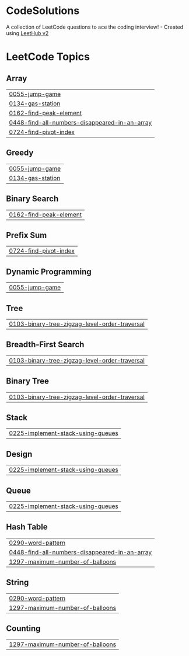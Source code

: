 # CodeSolutions
A collection of LeetCode questions to ace the coding interview! - Created using [LeetHub v2](https://github.com/arunbhardwaj/LeetHub-2.0)

<!---LeetCode Topics Start-->
# LeetCode Topics
## Array
|  |
| ------- |
| [0055-jump-game](https://github.com/baba10clock/CodeSolutions/tree/master/0055-jump-game) |
| [0134-gas-station](https://github.com/baba10clock/CodeSolutions/tree/master/0134-gas-station) |
| [0162-find-peak-element](https://github.com/baba10clock/CodeSolutions/tree/master/0162-find-peak-element) |
| [0448-find-all-numbers-disappeared-in-an-array](https://github.com/baba10clock/CodeSolutions/tree/master/0448-find-all-numbers-disappeared-in-an-array) |
| [0724-find-pivot-index](https://github.com/baba10clock/CodeSolutions/tree/master/0724-find-pivot-index) |
## Greedy
|  |
| ------- |
| [0055-jump-game](https://github.com/baba10clock/CodeSolutions/tree/master/0055-jump-game) |
| [0134-gas-station](https://github.com/baba10clock/CodeSolutions/tree/master/0134-gas-station) |
## Binary Search
|  |
| ------- |
| [0162-find-peak-element](https://github.com/baba10clock/CodeSolutions/tree/master/0162-find-peak-element) |
## Prefix Sum
|  |
| ------- |
| [0724-find-pivot-index](https://github.com/baba10clock/CodeSolutions/tree/master/0724-find-pivot-index) |
## Dynamic Programming
|  |
| ------- |
| [0055-jump-game](https://github.com/baba10clock/CodeSolutions/tree/master/0055-jump-game) |
## Tree
|  |
| ------- |
| [0103-binary-tree-zigzag-level-order-traversal](https://github.com/baba10clock/CodeSolutions/tree/master/0103-binary-tree-zigzag-level-order-traversal) |
## Breadth-First Search
|  |
| ------- |
| [0103-binary-tree-zigzag-level-order-traversal](https://github.com/baba10clock/CodeSolutions/tree/master/0103-binary-tree-zigzag-level-order-traversal) |
## Binary Tree
|  |
| ------- |
| [0103-binary-tree-zigzag-level-order-traversal](https://github.com/baba10clock/CodeSolutions/tree/master/0103-binary-tree-zigzag-level-order-traversal) |
## Stack
|  |
| ------- |
| [0225-implement-stack-using-queues](https://github.com/baba10clock/CodeSolutions/tree/master/0225-implement-stack-using-queues) |
## Design
|  |
| ------- |
| [0225-implement-stack-using-queues](https://github.com/baba10clock/CodeSolutions/tree/master/0225-implement-stack-using-queues) |
## Queue
|  |
| ------- |
| [0225-implement-stack-using-queues](https://github.com/baba10clock/CodeSolutions/tree/master/0225-implement-stack-using-queues) |
## Hash Table
|  |
| ------- |
| [0290-word-pattern](https://github.com/baba10clock/CodeSolutions/tree/master/0290-word-pattern) |
| [0448-find-all-numbers-disappeared-in-an-array](https://github.com/baba10clock/CodeSolutions/tree/master/0448-find-all-numbers-disappeared-in-an-array) |
| [1297-maximum-number-of-balloons](https://github.com/baba10clock/CodeSolutions/tree/master/1297-maximum-number-of-balloons) |
## String
|  |
| ------- |
| [0290-word-pattern](https://github.com/baba10clock/CodeSolutions/tree/master/0290-word-pattern) |
| [1297-maximum-number-of-balloons](https://github.com/baba10clock/CodeSolutions/tree/master/1297-maximum-number-of-balloons) |
## Counting
|  |
| ------- |
| [1297-maximum-number-of-balloons](https://github.com/baba10clock/CodeSolutions/tree/master/1297-maximum-number-of-balloons) |
<!---LeetCode Topics End-->